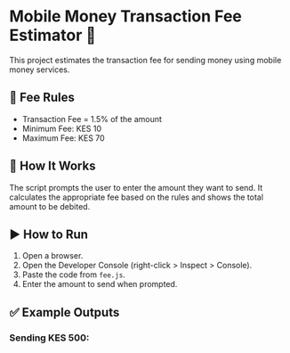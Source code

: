 # Mobile Money Transaction Fee Estimator 📱

This project estimates the transaction fee for sending money using mobile money services.

## 💸 Fee Rules

- Transaction Fee = 1.5% of the amount
- Minimum Fee: KES 10
- Maximum Fee: KES 70

## 📌 How It Works

The script prompts the user to enter the amount they want to send. It calculates the appropriate fee based on the rules and shows the total amount to be debited.

## ▶️ How to Run

1. Open a browser.
2. Open the Developer Console (right-click > Inspect > Console).
3. Paste the code from `fee.js`.
4. Enter the amount to send when prompted.

## ✅ Example Outputs

### Sending KES 500:

